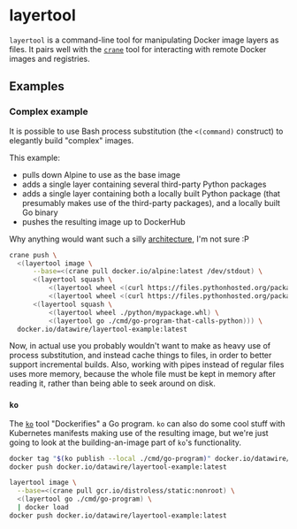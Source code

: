 # layertool

`layertool` is a command-line tool for manipulating Docker image
layers as files.  It pairs well with the [`crane`][] tool for
interacting with remote Docker images and registries.

## Examples

### Complex example

It is possible to use Bash process substitution (the `<(command)`
construct) to elegantly build "complex" images.

This example:
 - pulls down Alpine to use as the base image
 - adds a single layer containing several third-party Python packages
 - adds a single layer containing both a locally built Python package (that
   presumably makes use of the third-party packages), and a locally
   built Go binary
 - pushes the resulting image up to DockerHub

Why anything would want such a silly [architecture][Emissary], I'm not
sure :P

```bash
crane push \
  <(layertool image \
      --base=<(crane pull docker.io/alpine:latest /dev/stdout) \
      <(layertool squash \
          <(layertool wheel <(curl https://files.pythonhosted.org/packages/af/f4/524415c0744552cce7d8bf3669af78e8a069514405ea4fcbd0cc44733744/urllib3-1.26.7-py2.py3-none-any.whl)) \
          <(layertool wheel <(curl https://files.pythonhosted.org/packages/69/bf/f0f194d3379d3f3347478bd267f754fc68c11cbf2fe302a6ab69447b1417/beautifulsoup4-4.10.0-py3-none-any.whl))) \
      <(layertool squash \
          <(layertool wheel ./python/mypackage.whl) \
          <(layertool go ./cmd/go-program-that-calls-python))) \
  docker.io/datawire/layertool-example:latest
```

Now, in actual use you probably wouldn't want to make as heavy use of
process substitution, and instead cache things to files, in order to
better support incremental builds.  Also, working with pipes instead
of regular files uses more memory, because the whole file must be kept
in memory after reading it, rather than being able to seek around on
disk.

### `ko`

The [`ko`][] tool "Dockerifies" a Go program.  `ko` can also do some
cool stuff with Kubernetes manifests making use of the resulting
image, but we're just going to look at the building-an-image part of
`ko`'s functionality.

```bash
docker tag "$(ko publish --local ./cmd/go-program)" docker.io/datawire/layertool-example:latest
docker push docker.io/datawire/layertool-example:latest
```

```bash
layertool image \
  --base=<(crane pull gcr.io/distroless/static:nonroot) \
  <(layertool go ./cmd/go-program) \
  | docker load
docker push docker.io/datawire/layertool-example:latest
```

[`crane`]: https://pkg.go.dev/github.com/google/go-containerregistry/cmd/crane
[`ko`]: https://github.com/google/ko
[Emissary]: https://github.com/emissary-ingress/emissary
